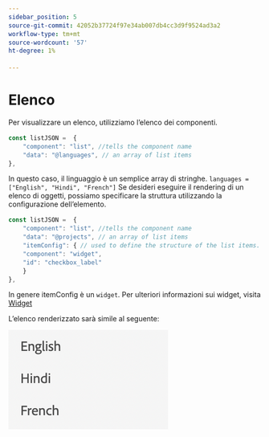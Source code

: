 ```yaml
---
sidebar_position: 5
source-git-commit: 42052b37724f97e34ab007db4cc3d9f9524ad3a2
workflow-type: tm+mt
source-wordcount: '57'
ht-degree: 1%

---
```



# Elenco

Per visualizzare un elenco, utilizziamo l’elenco dei componenti.

```js title="list.js"
const listJSON =  {
    "component": "list", //tells the component name
    "data": "@languages", // an array of list items
},
```

In questo caso, il linguaggio è un semplice array di stringhe. `languages = ["English", "Hindi", "French"]`
Se desideri eseguire il rendering di un elenco di oggetti, possiamo specificare la struttura utilizzando la configurazione dell’elemento.

```js title="list.js"
const listJSON =  {
    "component": "list", //tells the component name
    "data": "@projects", // an array of list items
    "itemConfig": { // used to define the structure of the list items.
    "component": "widget",
    "id": "checkbox_label"
    }
},
```

In genere itemConfig è un `widget`. Per ulteriori informazioni sui widget, visita [Widget](../Widgets/basic_widget.md)

L’elenco renderizzato sarà simile al seguente:

![list](./imgs/list.png "Elenco")
